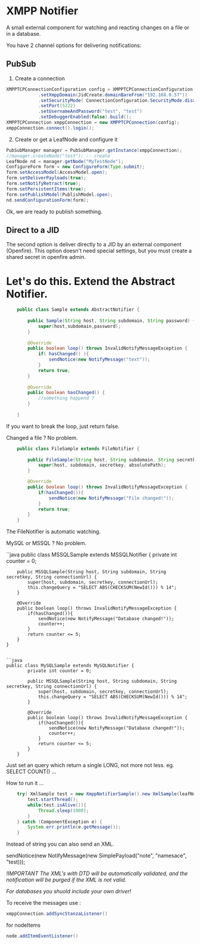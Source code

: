 XMPP Notifier
=============

A small external component for watching and reacting changes on a file or in a database.

You have 2 channel options for delivering notifications:

PubSub
------

1. Create a connection

```java
XMPPTCPConnectionConfiguration config = XMPPTCPConnectionConfiguration.builder()
			.setXmppDomain(JidCreate.domainBareFrom("192.168.0.57"))
			.setSecurityMode( ConnectionConfiguration.SecurityMode.disabled )
			.setPort(5222)
            .setUsernameAndPassword("test", "test")
            .setDebuggerEnabled(false).build();
XMPPTCPConnection xmppConnection = new XMPPTCPConnection(config);
xmppConnection.connect().login();
``` 

2. Create or get a LeafNode and configure it

```java
PubSubManager manager = PubSubManager.getInstance(xmppConnection);
//manager.createNode("test"); -- create
LeafNode nd = manager.getNode("MyTestNode");
ConfigureForm form = new ConfigureForm(Type.submit);
form.setAccessModel(AccessModel.open);
form.setDeliverPayloads(true);
form.setNotifyRetract(true);
form.setPersistentItems(true);
form.setPublishModel(PublishModel.open);
nd.sendConfigurationForm(form);
```

Ok, we are ready to publish something.

Direct to a JID
---------------

The second option is deliver directly to a JID by an external component (Openfire).
This option doesn't need special settings, but you must create a shared secret in openfire admin.

Let's do this. Extend the Abstract Notifier.
============================================

```java
	public class Sample extends AbstractNotifier {
	
		public Sample(String host, String subdomain, String password) {
			super(host,subdomain,password); 
		}
		
		@Override
		public boolean loop() throws InvalidNotifyMessageException {
			if( hasChanged() ){
				sendNotice(new NotifyMessage("text"));
			}
			return true;
		}
		
		@Override
		public boolean hasChanged() {
			//something happend ?
		}
		
	}
```

If you want to break the loop, just return false.

Changed a file ? No problem.

```java
	public class FileSample extends FileNotifier {
		
		public FileSample(String host, String subdomain, String secretkey, String absolutePath) {
			super(host, subdomain, secretkey, absolutePath);
		}

		@Override
		public boolean loop() throws InvalidNotifyMessageException {
			if(hasChanged()){
				sendNotice(new NotifyMessage("File changed!"));
			}
			return true;
		}		
	}
```

The FileNotifier is automatic watching.

MySQL or MSSQL ? No problem.

``java
public class MSSQLSample extends MSSQLNotifier {
		private int counter = 0;
		
		public MSSQLSample(String host, String subdomain, String secretkey, String connectionUrl) {
			super(host, subdomain, secretkey, connectionUrl);
			this.changeQuery = "SELECT ABS(CHECKSUM(NewId())) % 14";
		}

		@Override
		public boolean loop() throws InvalidNotifyMessageException {
			if(hasChanged()){
				sendNotice(new NotifyMessage("Database changed!"));
				counter++;
			}
			return counter <= 5;
		}		
	}
```

``java
public class MySQLSample extends MySQLNotifier {
		private int counter = 0;
		
		public MSSQLSample(String host, String subdomain, String secretkey, String connectionUrl) {
			super(host, subdomain, secretkey, connectionUrl);
			this.changeQuery = "SELECT ABS(CHECKSUM(NewId())) % 14";
		}

		@Override
		public boolean loop() throws InvalidNotifyMessageException {
			if(hasChanged()){
				sendNotice(new NotifyMessage("Database changed!"));
				counter++;
			}
			return counter <= 5;
		}		
	}
```

Just set an query which return a single LONG, not more not less. eg. SELECT COUNT() ...

How to run it ...

```java
	try( XmlSample test = new XmppNotifierSample().new XmlSample(leafNode) ) {
		test.startThread();
		while(test.isAlive()){
			Thread.sleep(1000);
		}
	} catch (ComponentException e) {			
		System.err.println(e.getMessage());
	}
```

Instead of string you can also send an XML.

sendNotice(new NotifyMessage(new SimplePayload("note", "namesace", "<note>test</note>)));

*!IMPORTANT The XML's with DTD will be automatically validated, and the notification will be purged if the XML is not valid.*

*For databases you shuold include your own driver!*

To receive the messages use : 
```java 
xmppConnection.addSyncStanzaListener()
```

for nodeItems
```java
node.addItemEventListener()
```

